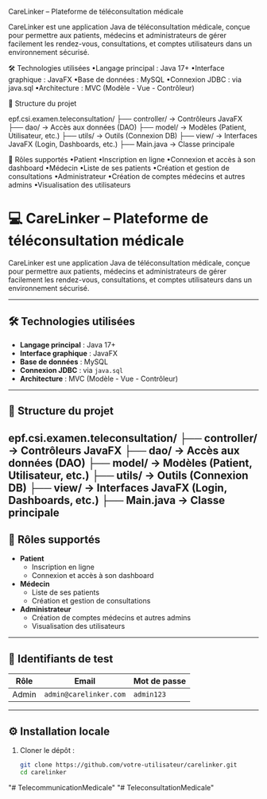 CareLinker – Plateforme de téléconsultation médicale

CareLinker est une application Java de téléconsultation médicale, conçue pour permettre aux patients, médecins et administrateurs de gérer facilement les rendez-vous, consultations, et comptes utilisateurs dans un environnement sécurisé.


🛠️ Technologies utilisées
•Langage principal : Java 17+
•Interface graphique : JavaFX
•Base de données : MySQL
•Connexion JDBC : via java.sql
•Architecture : MVC (Modèle - Vue - Contrôleur)


📁 Structure du projet

epf.csi.examen.teleconsultation/ ├── controller/ → Contrôleurs JavaFX ├── dao/ → Accès aux données (DAO) ├── model/ → Modèles (Patient, Utilisateur, etc.) ├── utils/ → Outils (Connexion DB) ├── view/ → Interfaces JavaFX (Login, Dashboards, etc.) ├── Main.java → Classe principale


👤 Rôles supportés
•Patient
•Inscription en ligne
•Connexion et accès à son dashboard
•Médecin
•Liste de ses patients
•Création et gestion de consultations
•Administrateur
•Création de comptes médecins et autres admins
•Visualisation des utilisateurs
# 💻 CareLinker – Plateforme de téléconsultation médicale

CareLinker est une application Java de téléconsultation médicale, conçue pour permettre aux patients, médecins et administrateurs de gérer facilement les rendez-vous, consultations, et comptes utilisateurs dans un environnement sécurisé.

---

## 🛠️ Technologies utilisées

- **Langage principal** : Java 17+
- **Interface graphique** : JavaFX
- **Base de données** : MySQL
- **Connexion JDBC** : via `java.sql`
- **Architecture** : MVC (Modèle - Vue - Contrôleur)

---

## 📁 Structure du projet

epf.csi.examen.teleconsultation/
├── controller/ → Contrôleurs JavaFX
├── dao/ → Accès aux données (DAO)
├── model/ → Modèles (Patient, Utilisateur, etc.)
├── utils/ → Outils (Connexion DB)
├── view/ → Interfaces JavaFX (Login, Dashboards, etc.)
├── Main.java → Classe principale
---

## 👤 Rôles supportés

- **Patient**
  - Inscription en ligne
  - Connexion et accès à son dashboard
- **Médecin**
  - Liste de ses patients
  - Création et gestion de consultations
- **Administrateur**
  - Création de comptes médecins et autres admins
  - Visualisation des utilisateurs

---

## 🔐 Identifiants de test

| Rôle      | Email                     | Mot de passe |
|-----------|---------------------------|--------------|
| Admin     | `admin@carelinker.com`    | `admin123`   |

---

## ⚙️ Installation locale

1. Cloner le dépôt :
   ```bash
   git clone https://github.com/votre-utilisateur/carelinker.git
   cd carelinker
"# TelecommunicationMedicale" 
"# TeleconsultationMedicale" 

